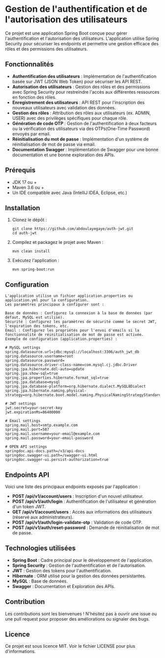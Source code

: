 # Gestion de l'authentification et de l'autorisation des utilisateurs

Ce projet est une application Spring Boot conçue pour gérer l'authentification et l'autorisation des utilisateurs. 
L'application utilise Spring Security pour sécuriser les endpoints et permettre une gestion efficace des rôles et des permissions des utilisateurs.

## Fonctionnalités

- **Authentification des utilisateurs** : Implémentation de l'authentification basée sur JWT (JSON Web Token) pour sécuriser les API REST.
- **Autorisation des utilisateurs** : Gestion des rôles et des permissions avec Spring Security pour restreindre l'accès aux différentes ressources en fonction des rôles.
- **Enregistrement des utilisateurs** : API REST pour l'inscription des nouveaux utilisateurs avec validation des données.
- **Gestion des rôles** : Attribution des rôles aux utilisateurs (ex. ADMIN, USER) avec des privilèges spécifiques pour chaque rôle.
- **Génération de code OTP** : Gestion de l'authentification à deux facteurs ou la vérification des utilisateurs via des OTPs(One-Time Password) envoyés par email.
- **Réinitialisation du mot de passe** : Implémentation d'un système de réinitialisation de mot de passe via email.
- **Documentation Swagger** : Implémentation de Swagger pour une bonne documentation et une bonne exploration des APIs.

## Prérequis

- JDK 17 ou +
- Maven 3.6 ou +
- Un IDE compatible avec Java (IntelliJ IDEA, Eclipse, etc.)

## Installation

1. Clonez le dépôt :
   
       git clone https://github.com/abdoulayegaye/auth-jwt.git
       cd auth-jwt
   
2. Compilez et packagez le projet avec Maven :

       mvn clean install
   
3. Exécutez l'application :

       mvn spring-boot:run

   
## Configuration

    L'application utilise un fichier application.properties ou application.yml pour la configuration. 
    Les paramètres principaux à configurer sont :
    
    Base de données : Configurez la connexion à la base de données (par défaut, MySQL est utilisé).
    Sécurité : Configurez les paramètres de sécurité comme le secret JWT, l'expiration des tokens, etc.
    Email : Configurez les propriétés pour l'envoi d'emails si la fonctionnalité de réinitialisation de mot de passe est activée.
    Exemple de configuration (application.properties) :

    # MySQL settings
    spring.datasource.url=jdbc:mysql://localhost:3306/auth_jwt_db
    spring.datasource.username=root
    spring.datasource.password=
    spring.datasource.driver-class-name=com.mysql.cj.jdbc.Driver
    spring.jpa.hibernate.ddl-auto=update
    spring.jpa.show-sql=true
    spring.jpa.properties.hibernate.format_sql=true
    spring.jpa.database=mysql
    spring.jpa.database-platform=org.hibernate.dialect.MySQL8Dialect
    spring.jpa.hibernate.naming.physical-strategy=org.hibernate.boot.model.naming.PhysicalNamingStrategyStandardImpl

    # JWT settings
    jwt.secret=your-secret-key
    jwt.expirationMs=86400000

    # Email settings
    spring.mail.host=smtp.example.com
    spring.mail.port=587
    spring.mail.username=your-email@example.com
    spring.mail.password=your-email-password

    # OPEN API settings
    springdoc.api-docs.path=/v3/api-docs
    springdoc.swagger-ui.path=/swagger-ui.html
    springdoc.swagger-ui.persist-authorization=true


## Endpoints API

Voici une liste des principaux endpoints exposés par l'application :

- **POST /api/v1/account/users** : Inscription d'un nouvel utilisateur.
- **POST /api/v1/auth/login** : Authentification de l'utilisateur et génération d'un token JWT.
- **GET /api/v1/account/users** : Accès aux informations des utilisateurs (réservé aux administrateurs).
- **POST /api/v1/auth/login-validate-otp** : Validation de code OTP.
- **POST /api/v1/auth/reset-password** : Demande de réinitialisation de mot de passe.

## Technologies utilisées

- **Spring Boot** : Cadre principal pour le développement de l'application.
- **Spring Security** : Gestion de l'authentification et de l'autorisation.
- **JWT** : Gestion des tokens pour l'authentification.
- **Hibernate** : ORM utilisé pour la gestion des données persistantes.
- **MySQL** : Base de données.
- **Swagger** : Documentation et Exploration des APIs.
  
## Contribution

Les contributions sont les bienvenues ! N'hésitez pas à ouvrir une issue ou une pull request pour proposer des améliorations ou signaler des bugs.

## Licence

Ce projet est sous licence MIT. Voir le fichier LICENSE pour plus d'informations.
